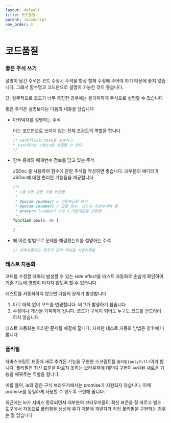 ```yaml
---
layout: default
title: 코드품질
parent: JavaScript
nav_order: 3
---
```


# 코드품질

### 좋은 주석 쓰기

설명이 담긴 주석은 코드 수정시 주석을 항상 함께 수정해 주어야 하기 때문에 좋지 않습니다. 그래서 함수명과 코드만으로 설명이 가능한 것이 좋습니다.

단, 실무적으로 코드가 너무 복잡한 경우에는 불가피하게 주석으로 설명할 수 있습니다

좋은 주석은 설명보다는 다음의 내용을 담습니다

- 아키텍처를 설명하는 주석

  이는 코드만으로 보이지 않는 전체 조감도의 역할을 합니다

  ```jsx
  /* workflow는 task를 호출하고 
  * task에서는 addin을 호출할 수 있다
  */
  ```

- 함수 용례와 매개변수 정보를 담고 있는 주석

  JSDoc 을 사용하여 함수에 관한 주석을 작성하면 좋습니다. 대부분의 에디터가 JSDoc에 대한 편리한 기능들을 제공합니다

  ```jsx
  /**
   * x를 n번 곱한 수를 반환함
   *
   * @param {number} x 거듭제곱할 숫자
   * @param {number} n 곱할 횟수, 반드시 자연수여야 함
   * @return {number} x의 n 거듭제곱을 반환함
   */
  function pow(x, n) {
    ...
  }
  ```

- 왜 이런 방법으로 문제를 해결했는지를 설명하는 주석

  ```jsx
  // 반복호출되는 경우가 많아 캐싱을 사용하였음
  ```

### 테스트 자동화

코드를 수정할 때마다 발생할 수 있는 side effect를 테스트 자동화로 손쉽게 확인하여 기존 기능에 영향이 미치지 않도록 할 수 있습니다

테스트를 자동화하지 않으면 다음의 문제가 발생합니다

1. 아무 대책 없이 코드를 변경합니다. 버그가 발생하기 쉽습니다.
2. 수정이나 개선을 기피하게 됩니다. 코드가 구식이 되어도 누구도 코드를 건드리려 하지 않습니다

테스트 자동화는 이러한 문제를 해결해 줍니다. 자세한 테스트 자동화 방법은 향후에 다룹니다

### 폴리필

자바스크립트 표준에 새로 추가된 기능을 구현한 스크립트를 `폴리필(polyfill)`이라 합니다. 폴리필은 최신 표준을 따르지 못하는 브라우저에 대하여 구현이 누락된 새로운 기능을 매꿔주는 역할을 합니다.

예를 들어, ie와 같은 구식 브라우저에서는 promise가 지원되지 않습니다. 이때 promise를 동일하게 사용할 수 있도록 구현해 줍니다.

최근에는 ie가 서비스 종료되면서 대부분의 브라우저들이 최신 표준을 잘 따르고 빌드 도구에서 자동으로 폴리필을 생성해 주기 때문에 개발자가 직접 폴리필을 구현하는 경우는 잘 없습니다